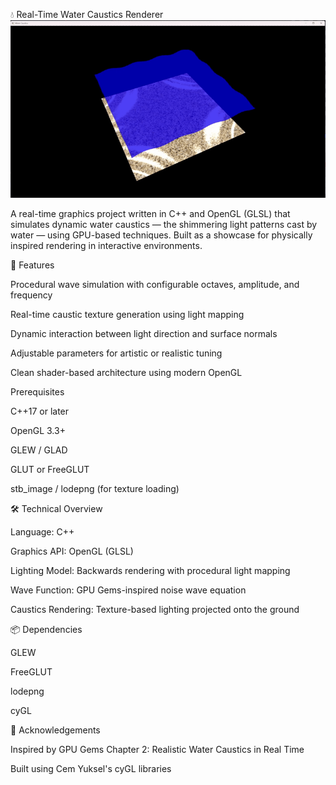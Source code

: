 💧 Real-Time Water Caustics Renderer
![Caustics Demo](WaterCaustics.gif)

A real-time graphics project written in C++ and OpenGL (GLSL) that simulates dynamic water caustics — the shimmering light patterns cast by water — using GPU-based techniques. Built as a showcase for physically inspired rendering in interactive environments.

🌊 Features

Procedural wave simulation with configurable octaves, amplitude, and frequency

Real-time caustic texture generation using light mapping

Dynamic interaction between light direction and surface normals

Adjustable parameters for artistic or realistic tuning

Clean shader-based architecture using modern OpenGL

Prerequisites

C++17 or later

OpenGL 3.3+

GLEW / GLAD

GLUT or FreeGLUT

stb_image / lodepng (for texture loading)


🛠️ Technical Overview

Language: C++

Graphics API: OpenGL (GLSL)

Lighting Model: Backwards rendering with procedural light mapping

Wave Function: GPU Gems-inspired noise wave equation

Caustics Rendering: Texture-based lighting projected onto the ground


📦 Dependencies

GLEW

FreeGLUT

lodepng

cyGL


🙌 Acknowledgements

Inspired by GPU Gems Chapter 2: Realistic Water Caustics in Real Time

Built using Cem Yuksel's cyGL libraries
